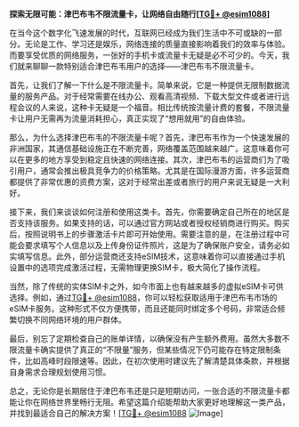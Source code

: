 **探索无限可能：津巴布韦不限流量卡，让网络自由随行[[TG💪+ @esim1088](https://t.me/s/esim1088)]**

在当今这个数字化飞速发展的时代，互联网已经成为我们生活中不可或缺的一部分。无论是工作、学习还是娱乐，网络连接的质量直接影响着我们的效率与体验。而要享受优质的网络服务，一张好的手机卡或流量卡无疑是必不可少的。今天，我们就来聊聊一款特别适合津巴布韦用户的选择——津巴布韦不限流量卡。

首先，让我们了解一下什么是不限流量卡。简单来说，它是一种提供无限制数据流量的服务产品。对于经常需要在线办公、观看高清视频、下载大型文件或者进行远程会议的人来说，这种卡无疑是一个福音。相比传统按流量计费的套餐，不限流量卡让用户无需再为流量消耗担心，真正实现了“想用就用”的自由体验。

那么，为什么选择津巴布韦的不限流量卡呢？首先，津巴布韦作为一个快速发展的非洲国家，其通信基础设施正在不断完善，网络覆盖范围越来越广。这意味着你可以在更多的地方享受到稳定且快速的网络连接。其次，津巴布韦的运营商们为了吸引用户，通常会推出极具竞争力的价格策略。尤其是在国际漫游方面，许多运营商都提供了非常优惠的资费方案，这对于经常出差或者旅行的用户来说无疑是一大利好。

接下来，我们来谈谈如何注册和使用这类卡。首先，你需要确定自己所在的地区是否支持该服务。如果支持的话，可以通过官方网站或者授权经销商进行购买。购买后，按照说明书上的步骤激活卡片即可开始使用。需要注意的是，在注册过程中可能会要求填写个人信息以及上传身份证件照片，这是为了确保账户安全，请务必如实填写信息。此外，部分运营商还支持eSIM技术，这意味着你可以直接通过手机设置中的选项完成激活过程，无需物理更换SIM卡，极大简化了操作流程。

当然，除了传统的实体SIM卡之外，如今市面上也有越来越多的虚拟eSIM卡可供选择。例如，通过[TG💪+ @esim1088](https://t.me/s/esim1088)，你可以轻松获取适用于津巴布韦市场的eSIM卡服务。这种形式不仅方便携带，而且还能同时绑定多个号码，非常适合频繁切换不同网络环境的用户群体。

最后，别忘了定期检查自己的账单详情，以确保没有产生额外费用。虽然大多数不限流量卡确实提供了真正的“不限量”服务，但某些情况下仍可能存在特定限制条件，比如高峰时段限速等。因此，在初次使用时建议先了解清楚具体条款，并根据自身需求合理规划使用习惯。

总之，无论你是长期居住于津巴布韦还是只是短期访问，一张合适的不限流量卡都能让你在网络世界里畅行无阻。希望这篇介绍能帮助大家更好地理解这一类产品，并找到最适合自己的解决方案！[[TG💪+ @esim1088](https://t.me/s/esim1088) ![Image](https://i.postimg.cc/4NQfJmqS/Snipaste-2025-05-13-00-14-12.png)]